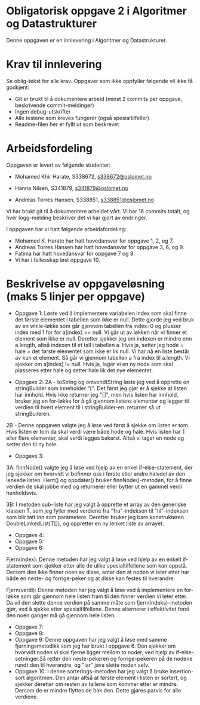 # Obligatorisk oppgave 2 i Algoritmer og Datastrukturer

Denne oppgaven er en innlevering i Algoritmer og Datastrukturer. 

# Krav til innlevering

Se oblig-tekst for alle krav. Oppgaver som ikke oppfyller følgende vil ikke få godkjent:

* Git er brukt til å dokumentere arbeid (minst 2 commits per oppgave, beskrivende commit-meldinger)	
* Ingen debug-utskrifter
* Alle testene som kreves fungerer (også spesialtilfeller)
* Readme-filen her er fyllt ut som beskrevet

# Arbeidsfordeling

Oppgaven er levert av følgende studenter:

* Mohamed Khir Harate, S338672, s338672@oslomet.no

* Hanna Nilsen, S341879, s341879@oslomet.no

* Andreas Torres Hansen, S338851, s338851@oslomet.no


Vi har brukt git til å dokumentere arbeidet vårt. Vi har 16 commits totalt, og hver logg-melding beskriver det vi har gjort av endringer.

I oppgaven har vi hatt følgende arbeidsfordeling:
* Mohamed K. Harate har hatt hovedansvar for oppgave 1, 2, og 7. 
* Andreas Torres Hansen har hatt hovedansvar for oppgave 3, 6, og 9. 
* Fatima har hatt hovedansvar for oppgave 7 og 8. 
* Vi har i fellesskap løst oppgave 10. 

# Beskrivelse av oppgaveløsning (maks 5 linjer per oppgave)

* Oppgave 1: Løste ved å implementere variabelen index som skal finne det første elementet i tabellen 
som ikke er null. Dette gjorde jeg ved bruk av en while-løkke som går gjennom tabellen fra index=0 og plusser 
index med 1 for for a[index] == null. Vi går ut av løkken når vi finner et element som ikke er null. Deretter sjekker 
jeg om indexen er mindre enn a.length, altså indexen til et tall i tabellen a. Hvis ja, setter jeg hode = hale = det
første elementet som ikke er lik null. Vi har nå en liste består av kun et element. Så går vi gjennom tabellen a fra index
til a.length. Vi sjekker om a[index] != null. Hvis ja, lager vi en ny node som skal plasseres etter hale og setter hale 
lik det nye elementet.
        
                                                          
* Oppgave 2: 
2A - toString og omvendtString løste jeg ved å opprette en stringBuilder som inneholder "[". Det først jeg gjør er
å sjekke at listen har innhold. Hvis ikke returner jeg "[]", men hvis listen har innhold, bruker jeg en for-løkke
for å gå gjennom listens elementer og legger til verdien til hvert element til i stringBuilder-en. returner så ut stringBuileren. 


2B - Denne oppgaven valgte jeg å løse ved først å sjekke om listen er tom. Hvis listen er tom da skal verdi være
både hode og hale. Hvis listen har 1 eller flere elementer, skal verdi legges bakerst. Altså vi lager en node og setter 
den til ny hale.



* Oppgave 3:

3A:
finnNode() valgte jeg å løse ved hjelp av en enkel if-else-statement, der jeg sjekker om hvorvidt vi befinner oss i første eller
andre halvdel av den lenkede listen. Hent() og oppdater() bruker finnNode()-metoden, for å finne verdien de skal jobbe med og returnerer eller bytter
ut en gammel verdi henholdsvis.

3B:
I metoden sub-liste har jeg valgt å opprette et array av den generiske klassen T, som jeg fyller med verdiene
fra "fra"-indeksen til "til"-indeksen som blir tatt inn som parametere. Deretter bruker jeg bare konstruktøren 
DoubleLinkedList(T[]), og oppretter en ny lenket liste av arrayet.

* Oppgave 4:
* Oppgave 5:
* Oppgave 6:

Fjern(index):
Denne metoden har jeg valgt å løse ved hjelp av en enkelt if-statement som sjekker etter alle de ulike spesialtilfellene
som kan oppstå. Dersom den ikke finner noen av disse, antar den at noden vi leter etter har både en neste- og forrige-peker 
og at disse kan festes til hverandre.

Fjern(verdi): 
Denne metoden har jeg valgt å løse ved å implementere en for-løkke som går gjennom hele listen fram til den finner verdien vi leter etter.
Da vil den slette denne verdien på samme måte som fjern(indeks)-metoden gjør, ved å sjekke etter spesialtilfellene. Denne alternerer i effektivitet fordi den noen ganger må gå gjennom hele listen.

* Oppgave 7:
* Oppgave 8:
* Oppgave 9:
Denne oppgaven har jeg valgt å løse med samme fjerningsmetodikk som jeg har brukt i oppgave 6. Den sjekker om hvorvidt noden vi skal fjerne ligger
mellom to noder, ved hjelp av if-else-setninger.Så retter den neste-pekeren og forrige-pekeren på de nodene rundt den til hverandre, og "lar" java slette noden selv.
* Oppgave 10:
I denne sorterings-metoden har jeg valgt å bruke insertion-sort algoritmen. Den antar altså at første element i listen
er sortert, og sjekker deretter om resten av tallene som kommer etter er mindre. Dersom de er mindre flyttes de bak den. Dette gjøres parvis for alle verdiene.
